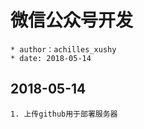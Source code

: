 # 微信公众号开发
    * author：achilles_xushy
    * date: 2018-05-14

## 2018-05-14
    1. 上传github用于部署服务器
    
